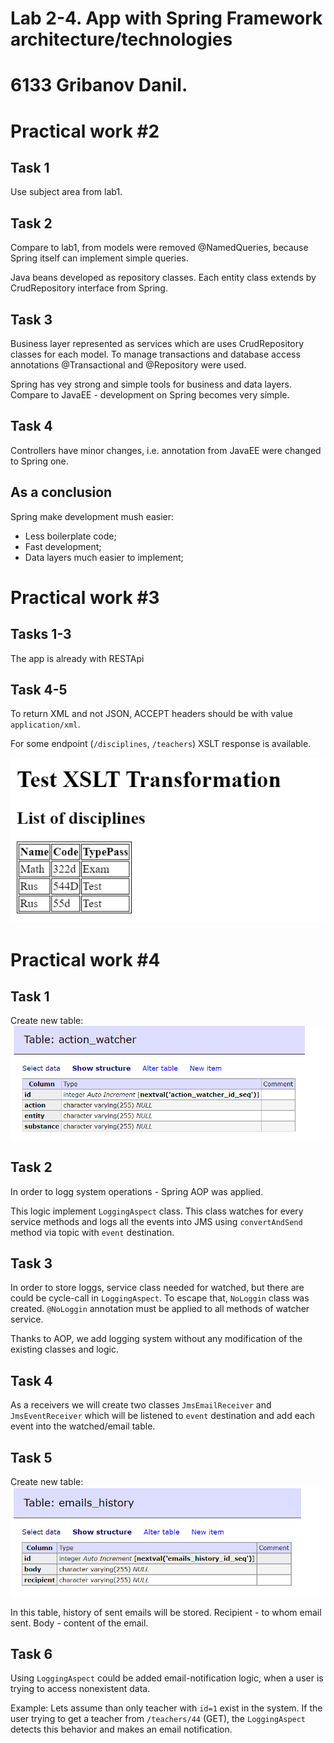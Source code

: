 # Lab 2-4. App with Spring Framework architecture/technologies
# 6133 Gribanov Danil.
# Practical work #2
## Task 1
Use subject area from lab1.
## Task 2
Compare to lab1, from models were removed @NamedQueries, because Spring itself can implement simple queries.

Java beans developed as repository classes. Each entity class extends by CrudRepository interface from Spring.

## Task 3
Business layer represented as services which are uses CrudRepository classes for each model. 
To manage transactions and database access annotations @Transactional and @Repository were used.

Spring has vey strong and simple tools for business and data layers. 
Compare to JavaEE - development on Spring becomes very simple.

## Task 4
Controllers have minor changes, i.e. annotation from JavaEE were changed to Spring one.

## As a conclusion
Spring make development mush easier:
- Less boilerplate code;
- Fast development;
- Data layers much easier to implement;

# Practical work #3
## Tasks 1-3
The app is already with RESTApi

## Task 4-5
To return XML and not JSON, ACCEPT headers should be with value `application/xml`.

For some endpoint (`/disciplines`, `/teachers`) XSLT response is available.

![xslt example](images/xslt_disciplines.png)

# Practical work #4
## Task 1
Create new table:
![watched](images/action_watcher.png)

## Task 2
In order to logg system operations - Spring AOP was applied.

This logic implement `LoggingAspect` class. This class watches for every service methods and logs all the events into 
JMS using `convertAndSend` method via topic with `event` destination.

## Task 3
In order to store loggs, service class needed for watched, but there are could be cycle-call in `LoggingAspect`. 
To escape that, `NoLoggin` class was created. `@NoLoggin` annotation must be applied to all methods of watcher service.

Thanks to AOP, we add logging system without any modification of the existing classes and logic.

## Task 4
As a receivers we will create two classes `JmsEmailReceiver` and `JmsEventReceiver` which will be listened to `event` 
destination and add each event into the watched/email table.

## Task 5
Create new table:
![email table](images/email_history.png)

In this table, history of sent emails will be stored. Recipient - to whom email sent. Body - content of the email.

## Task 6
Using `LoggingAspect` could be added email-notification logic, when a user is trying to access nonexistent data.

Example:
Lets assume than only teacher with `id=1` exist in the system. 
If the user trying to get a teacher from `/teachers/44` (GET), 
the `LoggingAspect` detects this behavior and makes an email notification.
